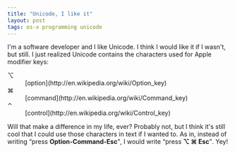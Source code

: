 ```yaml
---
title: "Unicode, I like it"
layout: post
tags: os-x programming unicode
---
```


I'm a software developer and I like Unicode. I think I would like it if I wasn't, but still. I just realized Unicode contains the characters used for Apple modifier keys:

<dl>
<dt>⌥</dt><dd>[option](http://en.wikipedia.org/wiki/Option_key)</dd>
<dt>⌘</dt><dd>[command](http://en.wikipedia.org/wiki/Command_key)</dd>
<dt>⌃</dt><dd>[control](http://en.wikipedia.org/wiki/Control_key)</dd>
</dl>

Will that make a difference in my life, ever? Probably not, but I think it's still cool that I could use those characters in text if I wanted to. As in, instead of writing <q>press <strong>Option-Command-Esc</strong></q>, I would write <q>press <strong>⌥ ⌘ Esc</strong></q>. Yey!

